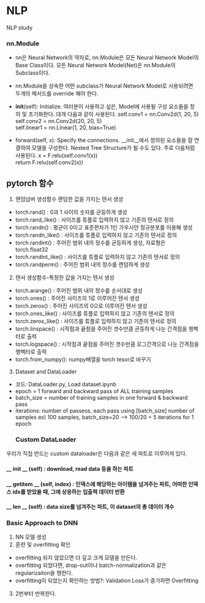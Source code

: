 # NLP
NLP study

### nn.Module
- nn은 Neural Network의 약자로, nn.Module은 모든 Neural Network Model의 Base Class이다. 모든 Neural Network Model(Net)은 nn.Module의 Subclass이다.
- nn.Module을 상속한 어떤 subclass가 Neural Network Model로 사용되려면 두개의 메서드를 override 해야 한다.

- __init__(self): Initialize. 여러분이 사용하고 싶은, Model에 사용될 구성 요소들을 정의 및 초기화한다. 대개 다음과 같이 사용된다.
self.conv1 = nn.Conv2d(1, 20, 5)  
self.conv2 = nn.Conv2d(20, 20, 5)  
self.linear1 = nn.Linear(1, 20, bias=True)  

- forward(self, x): Specify the connections. __init__에서 정의된 요소들을 잘 연결하여 모델을 구성한다. Nested Tree Structure가 될 수도 있다. 주로 다음처럼 사용된다.
x = F.relu(self.conv1(x))  
return F.relu(self.conv2(x))  

## pytorch 함수
1. 랜덤넘버 생성함수
랜덤한 값을 가지는 텐서 생성
- torch.rand() : 0과 1 사이의 숫자를 균등하게 생성
- torch.rand_like() : 사이즈를 튜플로 입력하지 않고 기존의 텐서로 정의
- torch.randn() : 평균이 0이고 표준편차가 1인 가우시안 정규분포를 이용해 생성
- torch.randn_like() :  사이즈를 튜플로 입력하지 않고 기존의 텐서로 정의
- torch.randint() : 주어진 범위 내의 정수를 균등하게 생성, 자료형은 torch.float32
- torch.randint_like() : 사이즈를 튜플로 입력하지 않고 기존의 텐서로 정의
- torch.randperm() : 주어진 범위 내의 정수를 랜덤하게 생성

2. 텐서 생성함수-특정한 값을 가지는 텐서 생성
- torch.arange() : 주어진 범위 내의 정수를 순서대로 생성
- torch.ones() : 주어진 사이즈의 1로 이루어진 텐서 생성
- torch.zeros() : 주어진 사이즈의 0으로 이루어진 텐서 생성
- torch.ones_like() : 사이즈를 튜플로 입력하지 않고 기존의 텐서로 정의
- torch.zeros_like() : 사이즈를 튜플로 입력하지 않고 기존의 텐서로 정의
- torch.linspace() : 시작점과 끝점을 주어진 갯수만큼 균등하게 나눈 간격점을 행벡터로 출력
- torch.logspace() : 시작점과 끝점을 주어진 갯수만큼 로그간격으로 나눈 간격점을 행벡터로 출력
- torch.from_numpy(): numpy배열을 torch tesor로 바꾸기

3. Dataset and DataLoader 
- 코드: DataLoader.py, Load dataset.ipynb
- epoch = 1 forward and backward pass of ALL training samples
- batch_size = number of training samples in one forward & backward pass
- iterations: number of passess, each pass using [batch_size] number of samples
  ex) 100 samples, batch_size=20 --> 100/20 = 5 iterations for 1 epoch
  ### Custom DataLoader
 우리가 직접 만드는 custom dataloader은 다음과 같은 세 파트로 이루어져 있다.
 ####  __ init __ (self) : download, read data 등을 하는 파트
 #### __ getitem __ (self, index) : 인덱스에 해당하는 아이템을 넘겨주는 파트, 어떠한 인덱스 idx를 받았을 때, 그에 상응하는 입출력 데이터 반환
 #### __ len __ (self) : data size를 넘겨주는 파트, 이 dataset의 총 데이터 개수

### Basic Approach to DNN
1. NN 모델 생성
2. 훈련 및 overfitting 확인
- overfitting 되지 않았으면 더 깊고 크게 모델을 만든다.
- overfitting 되었다면, drop-out이나 batch-normalization과 같은 regularizaiton을 행한다.
- overfitting이 되었는지 확인하는 방법?: Validation Loss가 증가하면 Overfitting
3. 2번부터 반복한다.
